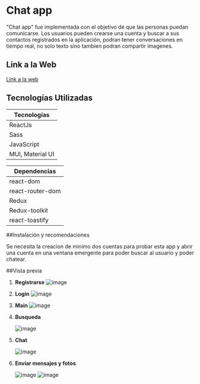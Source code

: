# Chat app

"Chat app" fue implementada con el objetivo de que las personas puedan comunicarse. Los usuarios pueden crearse una cuenta y buscar a sus contactos registrados en la aplicación, podran tener conversaciones en tiempo real, no solo texto sino tambien podran compartir imagenes.

## Link a la Web
[Link a la web](chat-app-fa.vercel.app)

## Tecnologías Utilizadas

| **Tecnologías**|
| ------------- | 
| ReactJs | 
| Sass | 
| JavaScript  |
| MUI, Material UI |

| **Dependencias** |
| ------------- | 
|  react-dom |
| react-router-dom |
| Redux | 
| Redux-toolkit  |
| react-toastify |

##Instalación y recomendaciones
  
Se necesita la creacion de minimo dos cuentas para probar esta app y abrir una cuenta en una ventana emergente para poder buscar al usuario y poder chatear.

##Vista previa

1. **Registrarse**
    ![image](https://github.com/ServiciosFA/Chat-app/assets/104600953/65f156bd-0556-4fd9-bb1f-0fc39d88b88f)

2. **Login**
    ![image](https://github.com/ServiciosFA/Chat-app/assets/104600953/f50f5875-2f02-40cc-ae2f-7f2d42990a56)

3. **Main**
    ![image](https://github.com/ServiciosFA/Chat-app/assets/104600953/1f61e6cc-0b8e-4bc4-9f8b-628bd687f98e)

4. **Busqueda**

   ![image](https://github.com/ServiciosFA/Chat-app/assets/104600953/606bc27e-694e-4295-b6f0-d5f3beb173fe)

6. **Chat**

   ![image](https://github.com/ServiciosFA/Chat-app/assets/104600953/fd558c23-adc2-4488-b4b6-5353b7e05a4b)

7. **Enviar mensajes y fotos**

   ![image](https://github.com/ServiciosFA/Chat-app/assets/104600953/87cb59bd-e0ec-4b24-9173-3dfa866e134c)
   ![image](https://github.com/ServiciosFA/Chat-app/assets/104600953/66885c9a-14d3-4153-a872-6b3d2a15029f)






